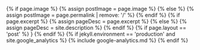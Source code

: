 <head>
  <meta charset="utf-8">
  <meta http-equiv="X-UA-Compatible" content="IE=edge">
  <meta name="viewport" content="width=device-width, initial-scale=1">

  <title>{% if page.title %}{{ page.title | escape }} | {{site.title}}{% else %}{{ site.title | escape }}{% endif %}</title>
  {% if page.image %}  
    {% assign postImage = page.image %}
  {% else %}
    {% assign postImage = page.permalink | remove: '/' %}
  {% endif %}
  <meta property='og:site_name' content='{{site.title}}' />
  {% if page.excerpt %}
    {% assign pageDesc = page.excerpt %}
  {% else %}
    {% assign pageDesc = site.description %}
  {% endif %}
   {% if page.layout == 'post' %}
  <script type='application/ld+json'>
    {'@context': 'http://schema.org',
    '@type': 'BlogPosting',
    'name': '{{site.title}}',
    'headline': '{{page.title}}',
    'description': '{{pageDesc | strip_html | truncate: 160 }}',
    'url': '{{site.url}}{{page.url}}'}
  </script>}
  <meta property='article:published_time' content='{{page.date | date_to_xmlschema}}' />
  {% endif %}
  <meta property='og:locale' content='en_US' />
  <meta property='og:type' content='article' />
  <meta property='og:title' content='{{ page.title }}' />
  <meta property="article:publisher" content="http://www.facebook.com/{{ site.facebook }}" />
  <meta property='og:url' content='{{ site.url }}{{ page.url }}' />
  <meta property='og:description' content='{{ pageDesc | truncate: 150 }}'/>
  <meta property='og:image' itemprop = 'image' content='{{site.url}}/assets/posts/{{ postImage }}.jpg' />
  <meta name="twitter:card" content="summary" />
  <meta name='twitter:site' content='@{{ site.twitter }}' />
  <meta name="twitter:url" content='{{ site.url }}{{ page.url }}' />
  <meta name='twitter:creator' content='@{{ site.twitter }}' />
  <meta name="twitter:title" content="{{ page.title }}" />
  <meta name="twitter:description" content='{{ pageDesc | truncate: 150 }}'/> 
  <meta name='twitter:image:src' content='{{site.url}}/assets/posts/{{ postImage }}.jpg' />
  <link rel='mask-icon' href='{{site.baseurl}}/safari.svg' color='#5bbad5'>
  <meta name='theme-color' content='#ffffff'>
  <link rel='canonical' href='{{ page.url | replace:'index.html','' | absolute_url }}'>
 <link rel='apple-touch-icon'  href='{{ site.baseurl }}/assets/apple-icon.png'>
 <link rel='shortcut icon' href='{{ site.baseurl }}/assets/favicon.ico'>
  <link rel='alternate' type='application/rss+xml' title='{{ site.title | escape }}' href='{{ "/feed.xml" | relative_url }}'>
  <meta name="theme-color" content="#ffffff">
  {% if jekyll.environment == 'production' and site.google_analytics %}
  {% include google-analytics.md %}
  {% endif %}
  <style>
     {% include main.css %}
  </style>
</head>

